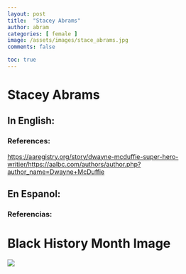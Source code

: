 ```yaml
---
layout: post
title:  "Stacey Abrams"
author: abram
categories: [ female ]
image: /assets/images/stace_abrams.jpg
comments: false

toc: true
---
```

<!-- English Section -->
# Stacey Abrams

## In English:


### References:
https://aaregistry.org/story/dwayne-mcduffie-super-hero-writier/https://aalbc.com/authors/author.php?author_name=Dwayne+McDuffie

<!-- Spanish Section -->
## En Espanol:


### Referencias:


# Black History Month Image

![](/imake-bhm/assets/images/bhm-abram.png)